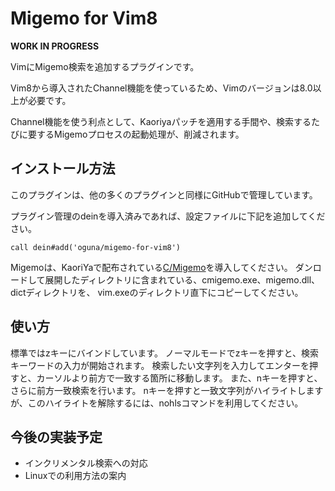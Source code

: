 # Migemo for Vim8

**WORK IN PROGRESS**

VimにMigemo検索を追加するプラグインです。

Vim8から導入されたChannel機能を使っているため、Vimのバージョンは8.0以上が必要です。

Channel機能を使う利点として、Kaoriyaパッチを適用する手間や、検索するたびに要するMigemoプロセスの起動処理が、削減されます。

## インストール方法
このプラグインは、他の多くのプラグインと同様にGitHubで管理しています。

プラグイン管理のdeinを導入済みであれば、設定ファイルに下記を追加してください。

```
call dein#add('oguna/migemo-for-vim8')
```

Migemoは、KaoriYaで配布されている[C/Migemo](https://www.kaoriya.net/software/cmigemo/)を導入してください。
ダンロードして展開したディレクトリに含まれている、cmigemo.exe、migemo.dll、dictディレクトリを、
vim.exeのディレクトリ直下にコピーしてください。

## 使い方
標準ではzキーにバインドしています。
ノーマルモードでzキーを押すと、検索キーワードの入力が開始されます。
検索したい文字列を入力してエンターを押すと、カーソルより前方で一致する箇所に移動します。
また、nキーを押すと、さらに前方一致検索を行います。
nキーを押すと一致文字列がハイライトしますが、このハイライトを解除するには、nohlsコマンドを利用してください。

## 今後の実装予定
- インクリメンタル検索への対応
- Linuxでの利用方法の案内
